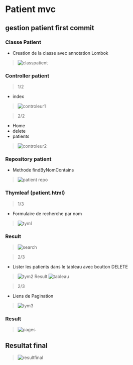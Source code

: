 # **Patient mvc**
## gestion patient first commit


### Classe Patient
- Creation de la classe avec annotation Lombok

>![classpatient](https://user-images.githubusercontent.com/102327247/163622872-1217a03d-a33e-465b-a7eb-1319ca21925f.PNG)


### Controller patient
>1/2
- index

>![controleur1](https://user-images.githubusercontent.com/102327247/163613661-4bf605a4-b00f-4505-8bbc-419a8c90a045.PNG)

>2/2

- Home
- delete
- patients
>![controleur2](https://user-images.githubusercontent.com/102327247/163614701-6e51b1f4-1439-4342-8548-82481c710d1d.PNG)

### Repository patient

- Methode findByNomContains
>![patient repo](https://user-images.githubusercontent.com/102327247/163618442-2857b4f5-9a06-4caa-a02f-b42b5c0aac89.PNG)

### Thymleaf (patient.html)

>1/3
- Formulaire de recherche par nom
>![tym1](https://user-images.githubusercontent.com/102327247/163621032-9eeec41d-3ab0-4730-ade4-623130729e82.PNG)
### Result

>![search](https://user-images.githubusercontent.com/102327247/163622039-28a8c2e7-ecc7-4ae5-bf21-6e133e469131.PNG)

>2/3

- Lister les patients dans le tableau avec boutton DELETE
>![tym2](https://user-images.githubusercontent.com/102327247/163621517-4d4d9397-eedb-48af-b3d4-92f6e1bd9a03.PNG)
>Result
>![tableau](https://user-images.githubusercontent.com/102327247/163622058-f9bfef0f-cc9b-4e7b-bcb9-bfcbf0b66165.PNG)

>2/3

- Liens de Pagination
>![tym3](https://user-images.githubusercontent.com/102327247/163621642-3c0b9b24-db86-47f3-9bd4-1a67572b21ab.PNG)
### Result
>![pages](https://user-images.githubusercontent.com/102327247/163622072-e4aa32fe-0f3c-4966-b57f-1d4cedff9447.PNG)

## Resultat final
>![resultfinal](https://user-images.githubusercontent.com/102327247/163622526-a49b016f-62b1-4d6e-9c53-e8cb2dedbe33.PNG)





